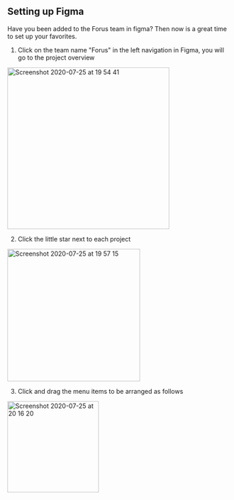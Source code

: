 ## Setting up Figma
Have you been added to the Forus team in figma? Then now is a great time to set up your favorites.

1. Click on the team name "Forus" in the left navigation in Figma, you will go to the project overview

<img width="365" alt="Screenshot 2020-07-25 at 19 54 41" src="https://user-images.githubusercontent.com/30194799/88463141-dae18480-ceb0-11ea-94fd-22b3f52e42a7.png">


2. Click the little star next to each project

<img width="299" alt="Screenshot 2020-07-25 at 19 57 15" src="https://user-images.githubusercontent.com/30194799/88463490-678d4200-ceb3-11ea-99a3-d399f5a63043.png">

3. Click and drag the menu items to be arranged as follows

<img width="206" alt="Screenshot 2020-07-25 at 20 16 20" src="https://user-images.githubusercontent.com/30194799/88463583-129dfb80-ceb4-11ea-98c8-0eea31dea2a5.png">


